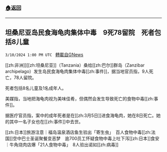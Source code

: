 ###  [:house:返回](README.md)
---


## 坦桑尼亚岛民食海龟肉集体中毒　9死78留院　死者包括8儿童
`3/10/2024 1:00 PM UTC ` [轉載自GNews](https://gnews.org/articles/2381855)

[[zh:非洲]][[zh:坦桑尼亚]]（Tanzania）桑给[[zh:巴尔]]群岛（Zanzibar archipelago）发生岛民食海龟肉集体中毒[[zh:事件]]，据当地官员指，9人死亡，78人留院。

死者包括8名儿童及1名成年人。

美媒指，当地把海龟肉视为美味佳肴，但偶然会发生导致死亡的食物中毒[[zh:事件]]。

据医疗官员指，案中的成年死者是在[[zh:3月5日]]进食海龟肉，她在8日死亡。她的其中一名子女也在[[zh:事件]]中去世。

[[zh:日本]]旅游注意｜福岛温泉酒店鱼生验出「寄生虫」　百人食物中毒[[zh:法国]]空中巴士圣诞聚餐变恶梦　逾700员工怀疑食物中毒上吐下泻[[zh:日本]]食安｜牛角烧肉店爆「21人食物中毒」　8人验出诺如[[zh:病毒]]
